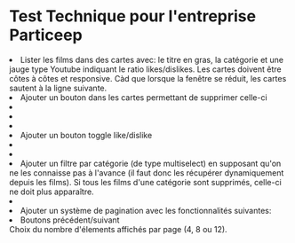<h1>Test Technique pour l'entreprise Particeep</h1>

<li>Lister les films dans des cartes avec: le titre en gras, la catégorie et une jauge type Youtube indiquant le ratio likes/dislikes. Les cartes doivent être côtes à côtes et responsive. Càd que lorsque la fenêtre se réduit, les cartes sautent à la ligne suivante.</li>

<li>Ajouter un bouton dans les cartes permettant de supprimer celle-ci</li>

<li><li><li><li>Ajouter un bouton toggle like/dislike

<li><li><li>Ajouter un filtre par catégorie (de type multiselect) en supposant qu'on ne les connaisse pas à l'avance (il faut donc les récupérer dynamiquement depuis les films). Si tous les films d'une catégorie sont supprimés, celle-ci ne doit plus apparaître.</li>

<li><li>Ajouter un système de pagination avec les fonctionnalités suivantes:</li>

<li>Boutons précédent/suivant</li>
Choix du nombre d'élements affichés par page (4, 8 ou 12).</li>
